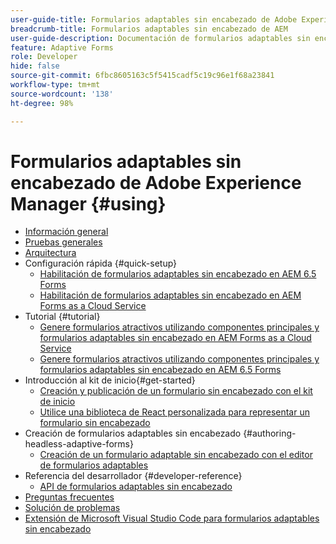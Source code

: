 ```yaml
---
user-guide-title: Formularios adaptables sin encabezado de Adobe Experience Manager
breadcrumb-title: Formularios adaptables sin encabezado de AEM
user-guide-description: Documentación de formularios adaptables sin encabezado de Adobe Experience Manager
feature: Adaptive Forms
role: Developer
hide: false
source-git-commit: 6fbc8605163c5f5415cadf5c19c96e1f68a23841
workflow-type: tm+mt
source-wordcount: '138'
ht-degree: 98%

---
```



# Formularios adaptables sin encabezado de Adobe Experience Manager {#using}

+ [Información general](overview.md)
+ [Pruebas generales](overview-testing.md)
+ [Arquitectura](architecture.md)
+ Configuración rápida {#quick-setup}
   + [Habilitación de formularios adaptables sin encabezado en AEM 6.5 Forms](enable-headless-adaptive-forms-and-core-components.md)
   + [Habilitación de formularios adaptables sin encabezado en AEM Forms as a Cloud Service](enable-headless-adaptive-forms-and-core-components-on-forms-cloud-service.md)
+ Tutorial {#tutorial}
   + [Genere formularios atractivos utilizando componentes principales y formularios adaptables sin encabezado en AEM Forms as a Cloud Service](build-engaging-forms-using-core-components-and-headless-adaptive-forms-aem-forms-cloud-service.md)
   + [Genere formularios atractivos utilizando componentes principales y formularios adaptables sin encabezado en AEM 6.5 Forms](build-engaging-forms-using-core-components-and-headless-adaptive-forms-on-aem-65-forms.md)
+ Introducción al kit de inicio{#get-started}
   + [Creación y publicación de un formulario sin encabezado con el kit de inicio](create-and-publish-a-headless-form.md)
   + [Utilice una biblioteca de React personalizada para representar un formulario sin encabezado](use-google-material-ui-react-components-to-render-a-headless-form.md)
+ Creación de formularios adaptables sin encabezado {#authoring-headless-adaptive-forms}
   + [Creación de un formulario adaptable sin encabezado con el editor de formularios adaptables](create-a-headless-adaptive-form.md)
+ Referencia del desarrollador {#developer-reference}
   + [API de formularios adaptables sin encabezado](https://opensource.adobe.com/aem-forms-af-runtime/api/)
+ [Preguntas frecuentes](faq.md)
+ [Solución de problemas](troubleshooting.md)
+ [Extensión de Microsoft Visual Studio Code para formularios adaptables sin encabezado](visual-studio-code-extension-for-headless-adaptive-forms.md)



<!--

Articles must be added to this TOC file in order to render.

Use this list format to specify links to articles and section headings that expand and collapse in the left rail of the user guide.

An article link CANNOT be used as a section heading.
-->
